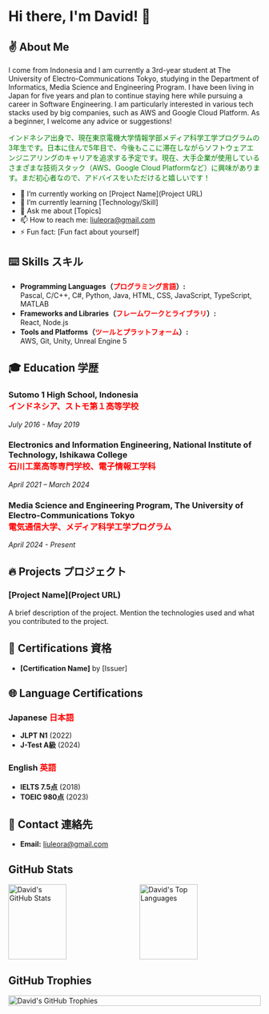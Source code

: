 # Hi there, I'm David! 🫡

## ✌️ About Me
I come from Indonesia and I am currently a 3rd-year student at The University of Electro-Communications Tokyo, studying in the Department of Informatics, Media Science and Engineering Program. I have been living in Japan for five years and plan to continue staying here while pursuing a career in Software Engineering. I am particularly interested in various tech stacks used by big companies, such as AWS and Google Cloud Platform. As a beginner, I welcome any advice or suggestions!

<span style="color: green;">インドネシア出身で、現在東京電機大学情報学部メディア科学工学プログラムの3年生です。日本に住んで5年目で、今後もここに滞在しながらソフトウェアエンジニアリングのキャリアを追求する予定です。現在、大手企業が使用しているさまざまな技術スタック（AWS、Google Cloud Platformなど）に興味があります。まだ初心者なので、アドバイスをいただけると嬉しいです！</span>

- 🔭 I’m currently working on [Project Name](Project URL)
- 🌱 I’m currently learning [Technology/Skill]
- 💬 Ask me about [Topics]
- 📫 How to reach me: liuleora@gmail.com
- ⚡ Fun fact: [Fun fact about yourself]

## ⌨️ Skills スキル
- **Programming Languages（<span style="color: red;">プログラミング言語</span>）:** <br>Pascal, C/C++, C#, Python, Java, HTML, CSS, JavaScript, TypeScript, MATLAB
- **Frameworks and Libraries（<span style="color: red;">フレームワークとライブラリ</span>）:** <br>React, Node.js
- **Tools and Platforms（<span style="color: red;">ツールとプラットフォーム</span>）:** <br>AWS, Git, Unity, Unreal Engine 5

## 🎓 Education 学歴
### Sutomo 1 High School, Indonesia<br><span style="color: red;">インドネシア、ストモ第１高等学校</span>
*July 2016 - May 2019*
### Electronics and Information Engineering, National Institute of Technology, Ishikawa College<br><span style="color: red;">石川工業高等専門学校、電子情報工学科</span>
*April 2021 – March 2024*
### Media Science and Engineering Program, The University of Electro-Communications Tokyo<br><span style="color: red;">電気通信大学、メディア科学工学プログラム</span>
*April 2024 - Present*

## 🔥 Projects プロジェクト
### [Project Name](Project URL)
A brief description of the project. Mention the technologies used and what you contributed to the project.

## 🌟 Certifications 資格
- **[Certification Name]** by [Issuer]

## 🌐 Language Certifications
### Japanese <span style="color: red;">日本語</span>
- **JLPT N1** (2022)
- **J-Test A級** (2024)

### English <span style="color: red;">英語</span>
- **IELTS 7.5点** (2018)
- **TOEIC 980点** (2023)

## 📱 Contact 連絡先
- **Email:** liuleora@gmail.com

## GitHub Stats
<div style="display: flex; justify-content: space-between;">
  <img src="https://github-readme-stats.vercel.app/api?username=davidleora&show_icons=true&theme=radical" alt="David's GitHub Stats" style="width: 48%; height: 150px;">
  <img src="https://github-readme-stats.vercel.app/api/top-langs/?username=davidleora&layout=compact&theme=radical" alt="David's Top Languages" style="width: 48%; height: 150px;">
</div>

## GitHub Trophies
<div style="display: flex; justify-content: center; align-items: center;">
  <img src="https://github-profile-trophy.vercel.app/?username=davidleora&theme=radical&column=6&margin-w=15&margin-h=15" alt="David's GitHub Trophies" style="width: 100%;">
</div>
